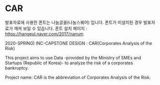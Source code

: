 # CAR
발표자료에 사용한 폰트는 나눔글꼴(나눔스퀘어) 입니다.
폰트가 미설치된 경우 발표자료가 깨져 보일 수 있습니다.
폰트 설치 페이지 : https://hangeul.naver.com/2017/nanum

2020-SPRING) INC-CAPSTONE DESIGN :  CAR(Corporates Analysis of the Risk)

This project aims to use Data -provided by the Ministry of SMEs and Startups (Republic of Korea)-
to analyze the risk of a corporates bankruptcy.

Project name: CAR is the abbreviation of Corporates Analysis of the Risk.
